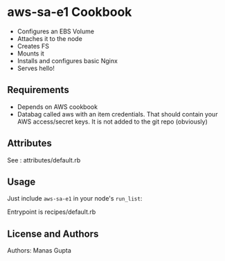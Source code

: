 aws-sa-e1 Cookbook
==================

- Configures an EBS Volume 
- Attaches it to the node
- Creates FS
- Mounts it
- Installs and configures basic Nginx
- Serves hello!

Requirements
------------
- Depends on AWS cookbook
- Databag called aws with an item credentials. That should contain your AWS access/secret keys. It is not added to the git repo (obviously)

Attributes
----------
See : attributes/default.rb

Usage
-----

Just include `aws-sa-e1` in your node's `run_list`:

Entrypoint is recipes/default.rb

License and Authors
-------------------
Authors: Manas Gupta
